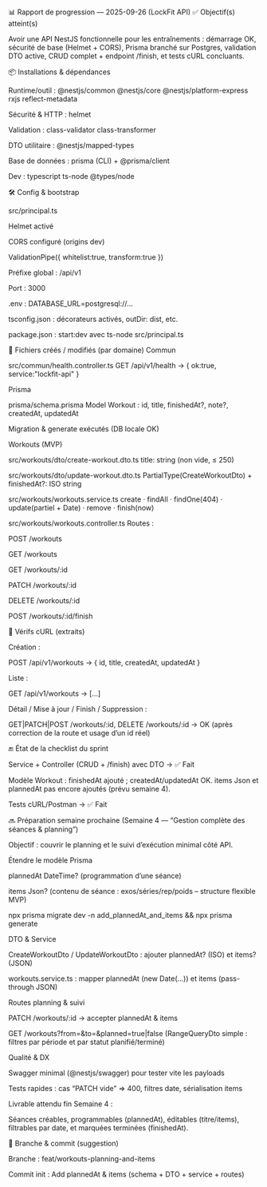 📊 Rapport de progression — 2025-09-26 (LockFit API)
✅ Objectif(s) atteint(s)

Avoir une API NestJS fonctionnelle pour les entraînements : démarrage OK, sécurité de base (Helmet + CORS), Prisma branché sur Postgres, validation DTO active, CRUD complet + endpoint /finish, et tests cURL concluants.

📦 Installations & dépendances

Runtime/outil : @nestjs/common @nestjs/core @nestjs/platform-express rxjs reflect-metadata

Sécurité & HTTP : helmet

Validation : class-validator class-transformer

DTO utilitaire : @nestjs/mapped-types

Base de données : prisma (CLI) + @prisma/client

Dev : typescript ts-node @types/node

🛠️ Config & bootstrap

src/principal.ts

Helmet activé

CORS configuré (origins dev)

ValidationPipe({ whitelist:true, transform:true })

Préfixe global : /api/v1

Port : 3000

.env : DATABASE_URL=postgresql://...

tsconfig.json : décorateurs activés, outDir: dist, etc.

package.json : start:dev avec ts-node src/principal.ts

🧩 Fichiers créés / modifiés (par domaine)
Commun

src/commun/health.controller.ts
GET /api/v1/health → { ok:true, service:"lockfit-api" }

Prisma

prisma/schema.prisma
Model Workout : id, title, finishedAt?, note?, createdAt, updatedAt

Migration & generate exécutés (DB locale OK)

Workouts (MVP)

src/workouts/dto/create-workout.dto.ts
title: string (non vide, ≤ 250)

src/workouts/dto/update-workout.dto.ts
PartialType(CreateWorkoutDto) + finishedAt?: ISO string

src/workouts/workouts.service.ts
create · findAll · findOne(404) · update(partiel + Date) · remove · finish(now)

src/workouts/workouts.controller.ts
Routes :

POST /workouts

GET /workouts

GET /workouts/:id

PATCH /workouts/:id

DELETE /workouts/:id

POST /workouts/:id/finish

🧪 Vérifs cURL (extraits)

Création :

POST /api/v1/workouts → { id, title, createdAt, updatedAt }

Liste :

GET /api/v1/workouts → [...]

Détail / Mise à jour / Finish / Suppression :

GET|PATCH|POST /workouts/:id, DELETE /workouts/:id → OK (après correction de la route et usage d’un id réel)

🔚 État de la checklist du sprint

Service + Controller (CRUD + /finish) avec DTO → ✅ Fait

Modèle Workout : finishedAt ajouté ; createdAt/updatedAt OK.
items Json et plannedAt pas encore ajoutés (prévu semaine 4).

Tests cURL/Postman → ✅ Fait

🔜 Préparation semaine prochaine (Semaine 4 — “Gestion complète des séances & planning”)

Objectif : couvrir le planning et le suivi d’exécution minimal côté API.

Étendre le modèle Prisma

plannedAt DateTime? (programmation d’une séance)

items Json? (contenu de séance : exos/séries/rep/poids – structure flexible MVP)

npx prisma migrate dev -n add_plannedAt_and_items && npx prisma generate

DTO & Service

CreateWorkoutDto / UpdateWorkoutDto : ajouter plannedAt? (ISO) et items? (JSON)

workouts.service.ts : mapper plannedAt (new Date(...)) et items (pass-through JSON)

Routes planning & suivi

PATCH /workouts/:id → accepter plannedAt & items

GET /workouts?from=&to=&planned=true|false
(RangeQueryDto simple : filtres par période et par statut planifié/terminé)

Qualité & DX

Swagger minimal (@nestjs/swagger) pour tester vite les payloads

Tests rapides : cas “PATCH vide” ⇒ 400, filtres date, sérialisation items

Livrable attendu fin Semaine 4 :

Séances créables, programmables (plannedAt), éditables (titre/items), filtrables par date, et marquées terminées (finishedAt).

🤝 Branche & commit (suggestion)

Branche : feat/workouts-planning-and-items

Commit init : Add plannedAt & items (schema + DTO + service + routes)